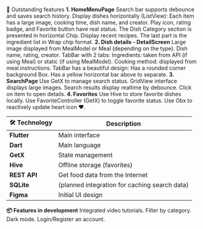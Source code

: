 🚀 Outstanding features
**1. HomeMenuPage**
Search bar supports debounce and saves search history.
Display dishes horizontally (ListView):
Each item has a large image, cooking time, dish name, and creator.
Play icon, rating badge, and Favorite button have real status.
The Dish Category section is presented in horizontal Chip.
Display recent recipes.
The last part is the ingredient list in Wrap chip format.
**2. Dish details - DetailScreen**
Large image displayed from MealModel or Meal (depending on the type).
Dish name, rating, creator.
TabBar with 2 tabs:
Ingredients: taken from API (if using Meal) or static (if using MealModel).
Cooking method: displayed from meal.instructions.
TabBar has a beautiful design:
Has a rounded corner background Box.
Has a yellow horizontal bar above to separate.
**3. SearchPage**
Use GetX to manage search status.
GridView interface displays large images.
Search results display realtime by debounce.
Click on item to open details.
**4. Favorites**
Use Hive to store favorite dishes locally.
Use FavoriteController (GetX) to toggle favorite status.
Use Obx to reactively update heart icon ❤️.

|🛠️ Technology | Description |
| ------------ | ----------------------------------------------- |
| **Flutter** | Main interface |
| **Dart** | Main language |
| **GetX** | State management |
| **Hive** | Offline storage (favorites) |
| **REST API** | Get food data from the Internet |
| **SQLite** | (planned integration for caching search data) |
| **Figma** | Initial UI design |

**📦 Features in development**
Integrated video tutorials.
Filter by category.
Dark mode.
Login/Register an account.
